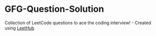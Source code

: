 # GFG-Question-Solution
Collection of LeetCode questions to ace the coding interview! - Created using [LeetHub](https://github.com/QasimWani/LeetHub)

